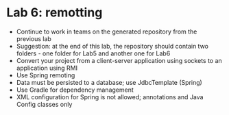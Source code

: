 # Lab 6: remotting
- Continue to work in teams on the generated repository from the previous lab
- Suggestion: at the end of this lab, the repository should contain two folders - one folder for Lab5 and another one for Lab6
- Convert your project from a client-server application using sockets to an application using RMI
- Use Spring remoting
- Data must be persisted to a database; use JdbcTemplate (Spring)
- Use Gradle for dependency management
- XML configuration for Spring is not allowed; annotations and Java Config classes only
